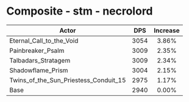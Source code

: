 # Composite - stm - necrolord
| Actor | DPS | Increase |
|---|:---:|:---:|
|Eternal_Call_to_the_Void|3054|3.86%|
|Painbreaker_Psalm|3009|2.35%|
|Talbadars_Stratagem|3009|2.34%|
|Shadowflame_Prism|3004|2.15%|
|Twins_of_the_Sun_Priestess_Conduit_15|2975|1.17%|
|Base|2940|0.00%|
